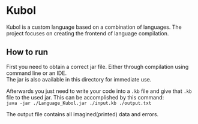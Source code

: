 # Kubol
Kubol is a custom language based on a combination of languages. The project focuses on creating the frontend of language compilation.

## How to run
First you need to obtain a correct jar file. Either through compilation using command line or an IDE.  
The jar is also available in this directory for immediate use.

Afterwards you just need to write your code into a `.kb` file and give that `.kb` file to the used jar. This can be accomplished by this command:  
`java -jar ./Language_Kubol.jar ./input.kb ./output.txt`

The output file contains all imagined(printed) data and errors.